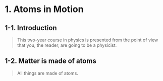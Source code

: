 # 1. Atoms in Motion
## 1-1. Introduction
> This two-year course in physics is presented from the point
of view that you, the reader, are going to be a physicist.

## 1-2. Matter is made of atoms
> All things are made of atoms.
